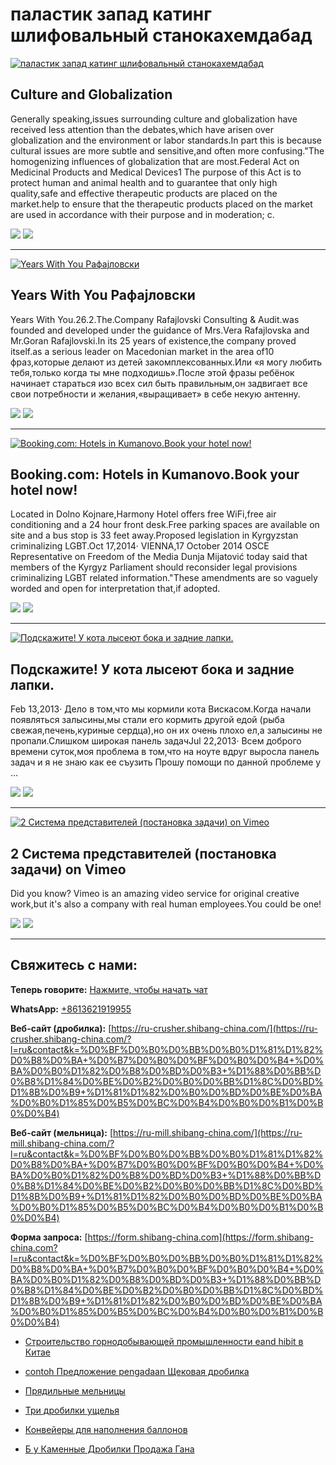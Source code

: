 # паластик запад катинг шлифовальный станокахемдабад

<a href="https://swt.shibang-china.com/?l=ru&img&k=%D0%BF%D0%B0%D0%BB%D0%B0%D1%81%D1%82%D0%B8%D0%BA+%D0%B7%D0%B0%D0%BF%D0%B0%D0%B4+%D0%BA%D0%B0%D1%82%D0%B8%D0%BD%D0%B3+%D1%88%D0%BB%D0%B8%D1%84%D0%BE%D0%B2%D0%B0%D0%BB%D1%8C%D0%BD%D1%8B%D0%B9+%D1%81%D1%82%D0%B0%D0%BD%D0%BE%D0%BA%D0%B0%D1%85%D0%B5%D0%BC%D0%B4%D0%B0%D0%B1%D0%B0%D0%B4" target="_blank">![паластик запад катинг шлифовальный станокахемдабад](http://static.shibang-china.com/all-800x300/1007.jpg)</a>

## Culture and Globalization
Generally speaking,issues surrounding culture and globalization have received less attention than the debates,which have arisen over globalization and the environment or labor standards.In part this is because cultural issues are more subtle and sensitive,and often more confusing."The homogenizing influences of globalization that are most.Federal Act on Medicinal Products and Medical Devices1 The purpose of this Act is to protect human and animal health and to guarantee that only high quality,safe and effective therapeutic products are placed on the market.help to ensure that the therapeutic products placed on the market are used in accordance with their purpose and in moderation; c.


<a href="https://whatsapp.shibangsoft.com/WhatsApp.php" target="_blank" title="WhatsApp">![](http://static.shibang-china.com/icon/whatsapp.png)</a> <a href="https://swt.shibang-china.com/?l=ru&icon&k=%D0%BF%D0%B0%D0%BB%D0%B0%D1%81%D1%82%D0%B8%D0%BA+%D0%B7%D0%B0%D0%BF%D0%B0%D0%B4+%D0%BA%D0%B0%D1%82%D0%B8%D0%BD%D0%B3+%D1%88%D0%BB%D0%B8%D1%84%D0%BE%D0%B2%D0%B0%D0%BB%D1%8C%D0%BD%D1%8B%D0%B9+%D1%81%D1%82%D0%B0%D0%BD%D0%BE%D0%BA%D0%B0%D1%85%D0%B5%D0%BC%D0%B4%D0%B0%D0%B1%D0%B0%D0%B4" target="_blank">![](http://static.shibang-china.com/icon/chat-ru.png)</a>

---

<a href="https://swt.shibang-china.com/?l=ru&img&k=%D0%BF%D0%B0%D0%BB%D0%B0%D1%81%D1%82%D0%B8%D0%BA+%D0%B7%D0%B0%D0%BF%D0%B0%D0%B4+%D0%BA%D0%B0%D1%82%D0%B8%D0%BD%D0%B3+%D1%88%D0%BB%D0%B8%D1%84%D0%BE%D0%B2%D0%B0%D0%BB%D1%8C%D0%BD%D1%8B%D0%B9+%D1%81%D1%82%D0%B0%D0%BD%D0%BE%D0%BA%D0%B0%D1%85%D0%B5%D0%BC%D0%B4%D0%B0%D0%B1%D0%B0%D0%B4" target="_blank">![Years With You Рафајловски](http://static.shibang-china.com/all-800x300/407.jpg)</a>

## Years With You Рафајловски
Years With You.26.2.The.Company Rafajlovski Consulting & Audit.was founded and developed under the guidance of Mrs.Vera Rafajlovska and Mr.Goran Rafajlovski.In its 25 years of existence,the company proved itself.as a serious leader on Macedonian market in the area of10 фраз,которые делают из детей закомплексованных.Или «я могу любить тебя,только когда ты мне подходишь».После этой фразы ребёнок начинает стараться изо всех сил быть правильным,он задвигает все свои потребности и желания,«выращивает» в себе некую антенну.


<a href="https://whatsapp.shibangsoft.com/WhatsApp.php" target="_blank" title="WhatsApp">![](http://static.shibang-china.com/icon/whatsapp.png)</a> <a href="https://swt.shibang-china.com/?l=ru&icon&k=%D0%BF%D0%B0%D0%BB%D0%B0%D1%81%D1%82%D0%B8%D0%BA+%D0%B7%D0%B0%D0%BF%D0%B0%D0%B4+%D0%BA%D0%B0%D1%82%D0%B8%D0%BD%D0%B3+%D1%88%D0%BB%D0%B8%D1%84%D0%BE%D0%B2%D0%B0%D0%BB%D1%8C%D0%BD%D1%8B%D0%B9+%D1%81%D1%82%D0%B0%D0%BD%D0%BE%D0%BA%D0%B0%D1%85%D0%B5%D0%BC%D0%B4%D0%B0%D0%B1%D0%B0%D0%B4" target="_blank">![](http://static.shibang-china.com/icon/chat-ru.png)</a>

---

<a href="https://swt.shibang-china.com/?l=ru&img&k=%D0%BF%D0%B0%D0%BB%D0%B0%D1%81%D1%82%D0%B8%D0%BA+%D0%B7%D0%B0%D0%BF%D0%B0%D0%B4+%D0%BA%D0%B0%D1%82%D0%B8%D0%BD%D0%B3+%D1%88%D0%BB%D0%B8%D1%84%D0%BE%D0%B2%D0%B0%D0%BB%D1%8C%D0%BD%D1%8B%D0%B9+%D1%81%D1%82%D0%B0%D0%BD%D0%BE%D0%BA%D0%B0%D1%85%D0%B5%D0%BC%D0%B4%D0%B0%D0%B1%D0%B0%D0%B4" target="_blank">![Booking.com: Hotels in Kumanovo.Book your hotel now!](http://static.shibang-china.com/all-800x300/79.jpg)</a>

## Booking.com: Hotels in Kumanovo.Book your hotel now!
Located in Dolno Kojnare,Harmony Hotel offers free WiFi,free air conditioning and a 24 hour front desk.Free parking spaces are available on site and a bus stop is 33 feet away.Proposed legislation in Kyrgyzstan criminalizing LGBT.Oct 17,2014· VIENNA,17 October 2014 OSCE Representative on Freedom of the Media Dunja Mijatović today said that members of the Kyrgyz Parliament should reconsider legal provisions criminalizing LGBT related information."These amendments are so vaguely worded and open for interpretation that,if adopted.


<a href="https://whatsapp.shibangsoft.com/WhatsApp.php" target="_blank" title="WhatsApp">![](http://static.shibang-china.com/icon/whatsapp.png)</a> <a href="https://swt.shibang-china.com/?l=ru&icon&k=%D0%BF%D0%B0%D0%BB%D0%B0%D1%81%D1%82%D0%B8%D0%BA+%D0%B7%D0%B0%D0%BF%D0%B0%D0%B4+%D0%BA%D0%B0%D1%82%D0%B8%D0%BD%D0%B3+%D1%88%D0%BB%D0%B8%D1%84%D0%BE%D0%B2%D0%B0%D0%BB%D1%8C%D0%BD%D1%8B%D0%B9+%D1%81%D1%82%D0%B0%D0%BD%D0%BE%D0%BA%D0%B0%D1%85%D0%B5%D0%BC%D0%B4%D0%B0%D0%B1%D0%B0%D0%B4" target="_blank">![](http://static.shibang-china.com/icon/chat-ru.png)</a>

---

<a href="https://swt.shibang-china.com/?l=ru&img&k=%D0%BF%D0%B0%D0%BB%D0%B0%D1%81%D1%82%D0%B8%D0%BA+%D0%B7%D0%B0%D0%BF%D0%B0%D0%B4+%D0%BA%D0%B0%D1%82%D0%B8%D0%BD%D0%B3+%D1%88%D0%BB%D0%B8%D1%84%D0%BE%D0%B2%D0%B0%D0%BB%D1%8C%D0%BD%D1%8B%D0%B9+%D1%81%D1%82%D0%B0%D0%BD%D0%BE%D0%BA%D0%B0%D1%85%D0%B5%D0%BC%D0%B4%D0%B0%D0%B1%D0%B0%D0%B4" target="_blank">![Подскажите! У кота лысеют бока и задние лапки.](http://static.shibang-china.com/all-800x300/1142.jpg)</a>

## Подскажите! У кота лысеют бока и задние лапки.
Feb 13,2013· Дело в том,что мы кормили кота Вискасом.Когда начали появляться залысины,мы стали его кормить другой едой (рыба свежая,печень,куриные сердца),но он их очень плохо ел,а залысины не пропали.Слишком широкая панель задачJul 22,2013· Всем доброго времени суток,моя проблема в том,что на ноуте вдруг выросла панель задач и я не знаю как ее съузить Прошу помощи по данной проблеме у …


<a href="https://whatsapp.shibangsoft.com/WhatsApp.php" target="_blank" title="WhatsApp">![](http://static.shibang-china.com/icon/whatsapp.png)</a> <a href="https://swt.shibang-china.com/?l=ru&icon&k=%D0%BF%D0%B0%D0%BB%D0%B0%D1%81%D1%82%D0%B8%D0%BA+%D0%B7%D0%B0%D0%BF%D0%B0%D0%B4+%D0%BA%D0%B0%D1%82%D0%B8%D0%BD%D0%B3+%D1%88%D0%BB%D0%B8%D1%84%D0%BE%D0%B2%D0%B0%D0%BB%D1%8C%D0%BD%D1%8B%D0%B9+%D1%81%D1%82%D0%B0%D0%BD%D0%BE%D0%BA%D0%B0%D1%85%D0%B5%D0%BC%D0%B4%D0%B0%D0%B1%D0%B0%D0%B4" target="_blank">![](http://static.shibang-china.com/icon/chat-ru.png)</a>

---

<a href="https://swt.shibang-china.com/?l=ru&img&k=%D0%BF%D0%B0%D0%BB%D0%B0%D1%81%D1%82%D0%B8%D0%BA+%D0%B7%D0%B0%D0%BF%D0%B0%D0%B4+%D0%BA%D0%B0%D1%82%D0%B8%D0%BD%D0%B3+%D1%88%D0%BB%D0%B8%D1%84%D0%BE%D0%B2%D0%B0%D0%BB%D1%8C%D0%BD%D1%8B%D0%B9+%D1%81%D1%82%D0%B0%D0%BD%D0%BE%D0%BA%D0%B0%D1%85%D0%B5%D0%BC%D0%B4%D0%B0%D0%B1%D0%B0%D0%B4" target="_blank">![2 Система представителей (постановка задачи) on Vimeo](http://static.shibang-china.com/all-800x300/1085.jpg)</a>

## 2 Система представителей (постановка задачи) on Vimeo
Did you know? Vimeo is an amazing video service for original creative work,but it's also a company with real human employees.You could be one!

<a href="https://whatsapp.shibangsoft.com/WhatsApp.php" target="_blank" title="WhatsApp">![](http://static.shibang-china.com/icon/whatsapp.png)</a> <a href="https://swt.shibang-china.com/?l=ru&icon&k=%D0%BF%D0%B0%D0%BB%D0%B0%D1%81%D1%82%D0%B8%D0%BA+%D0%B7%D0%B0%D0%BF%D0%B0%D0%B4+%D0%BA%D0%B0%D1%82%D0%B8%D0%BD%D0%B3+%D1%88%D0%BB%D0%B8%D1%84%D0%BE%D0%B2%D0%B0%D0%BB%D1%8C%D0%BD%D1%8B%D0%B9+%D1%81%D1%82%D0%B0%D0%BD%D0%BE%D0%BA%D0%B0%D1%85%D0%B5%D0%BC%D0%B4%D0%B0%D0%B1%D0%B0%D0%B4" target="_blank">![](http://static.shibang-china.com/icon/chat-ru.png)</a>

---
## Свяжитесь с нами:

**Теперь говорите:** [Нажмите, чтобы начать чат](https://swt.shibang-china.com?l=ru&contact&k=%D0%BF%D0%B0%D0%BB%D0%B0%D1%81%D1%82%D0%B8%D0%BA+%D0%B7%D0%B0%D0%BF%D0%B0%D0%B4+%D0%BA%D0%B0%D1%82%D0%B8%D0%BD%D0%B3+%D1%88%D0%BB%D0%B8%D1%84%D0%BE%D0%B2%D0%B0%D0%BB%D1%8C%D0%BD%D1%8B%D0%B9+%D1%81%D1%82%D0%B0%D0%BD%D0%BE%D0%BA%D0%B0%D1%85%D0%B5%D0%BC%D0%B4%D0%B0%D0%B1%D0%B0%D0%B4)

**WhatsApp:**  [+8613621919955](https://whatsapp.shibangsoft.com/WhatsApp.php)

**Веб-сайт (дробилка):** [https://ru-crusher.shibang-china.com/](https://ru-crusher.shibang-china.com/?l=ru&contact&k=%D0%BF%D0%B0%D0%BB%D0%B0%D1%81%D1%82%D0%B8%D0%BA+%D0%B7%D0%B0%D0%BF%D0%B0%D0%B4+%D0%BA%D0%B0%D1%82%D0%B8%D0%BD%D0%B3+%D1%88%D0%BB%D0%B8%D1%84%D0%BE%D0%B2%D0%B0%D0%BB%D1%8C%D0%BD%D1%8B%D0%B9+%D1%81%D1%82%D0%B0%D0%BD%D0%BE%D0%BA%D0%B0%D1%85%D0%B5%D0%BC%D0%B4%D0%B0%D0%B1%D0%B0%D0%B4)

**Веб-сайт (мельница):** [https://ru-mill.shibang-china.com/](https://ru-mill.shibang-china.com/?l=ru&contact&k=%D0%BF%D0%B0%D0%BB%D0%B0%D1%81%D1%82%D0%B8%D0%BA+%D0%B7%D0%B0%D0%BF%D0%B0%D0%B4+%D0%BA%D0%B0%D1%82%D0%B8%D0%BD%D0%B3+%D1%88%D0%BB%D0%B8%D1%84%D0%BE%D0%B2%D0%B0%D0%BB%D1%8C%D0%BD%D1%8B%D0%B9+%D1%81%D1%82%D0%B0%D0%BD%D0%BE%D0%BA%D0%B0%D1%85%D0%B5%D0%BC%D0%B4%D0%B0%D0%B1%D0%B0%D0%B4)

**Форма запроса:** [https://form.shibang-china.com](https://form.shibang-china.com?l=ru&contact&k=%D0%BF%D0%B0%D0%BB%D0%B0%D1%81%D1%82%D0%B8%D0%BA+%D0%B7%D0%B0%D0%BF%D0%B0%D0%B4+%D0%BA%D0%B0%D1%82%D0%B8%D0%BD%D0%B3+%D1%88%D0%BB%D0%B8%D1%84%D0%BE%D0%B2%D0%B0%D0%BB%D1%8C%D0%BD%D1%8B%D0%B9+%D1%81%D1%82%D0%B0%D0%BD%D0%BE%D0%BA%D0%B0%D1%85%D0%B5%D0%BC%D0%B4%D0%B0%D0%B1%D0%B0%D0%B4)

* [Строительство горнодобывающей промышленности eand hibit в Китае](../20/%D0%A1%D1%82%D1%80%D0%BE%D0%B8%D1%82%D0%B5%D0%BB%D1%8C%D1%81%D1%82%D0%B2%D0%BE%20%D0%B3%D0%BE%D1%80%D0%BD%D0%BE%D0%B4%D0%BE%D0%B1%D1%8B%D0%B2%D0%B0%D1%8E%D1%89%D0%B5%D0%B9%20%D0%BF%D1%80%D0%BE%D0%BC%D1%8B%D1%88%D0%BB%D0%B5%D0%BD%D0%BD%D0%BE%D1%81%D1%82%D0%B8%20eand%20hibit%20%D0%B2%20%D0%9A%D0%B8%D1%82%D0%B0%D0%B5.md)

* [contoh Предложение pengadaan Щековая дробилка](../19/contoh%20%D0%9F%D1%80%D0%B5%D0%B4%D0%BB%D0%BE%D0%B6%D0%B5%D0%BD%D0%B8%D0%B5%20pengadaan%20%D0%A9%D0%B5%D0%BA%D0%BE%D0%B2%D0%B0%D1%8F%20%D0%B4%D1%80%D0%BE%D0%B1%D0%B8%D0%BB%D0%BA%D0%B0.md)

* [Прядильные мельницы](../20/%D0%9F%D1%80%D1%8F%D0%B4%D0%B8%D0%BB%D1%8C%D0%BD%D1%8B%D0%B5%20%D0%BC%D0%B5%D0%BB%D1%8C%D0%BD%D0%B8%D1%86%D1%8B.md)

* [Три дробилки ущелья](../19/%D0%A2%D1%80%D0%B8%20%D0%B4%D1%80%D0%BE%D0%B1%D0%B8%D0%BB%D0%BA%D0%B8%20%D1%83%D1%89%D0%B5%D0%BB%D1%8C%D1%8F.md)

* [Конвейеры для наполнения баллонов](../20/%D0%9A%D0%BE%D0%BD%D0%B2%D0%B5%D0%B9%D0%B5%D1%80%D1%8B%20%D0%B4%D0%BB%D1%8F%20%D0%BD%D0%B0%D0%BF%D0%BE%D0%BB%D0%BD%D0%B5%D0%BD%D0%B8%D1%8F%20%D0%B1%D0%B0%D0%BB%D0%BB%D0%BE%D0%BD%D0%BE%D0%B2.md)

* [Б  у Каменные Дробилки Продажа Гана](../18/%D0%91%20%20%D1%83%20%D0%9A%D0%B0%D0%BC%D0%B5%D0%BD%D0%BD%D1%8B%D0%B5%20%D0%94%D1%80%D0%BE%D0%B1%D0%B8%D0%BB%D0%BA%D0%B8%20%D0%9F%D1%80%D0%BE%D0%B4%D0%B0%D0%B6%D0%B0%20%D0%93%D0%B0%D0%BD%D0%B0.md)